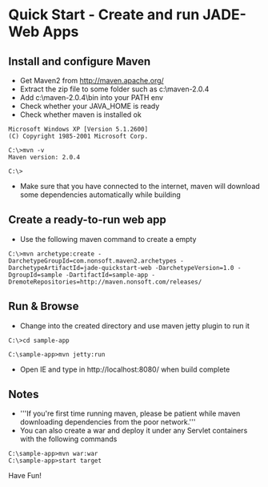 # Quick Start - Create and run JADE-Web Apps #

## Install and configure Maven ##
  * Get Maven2 from http://maven.apache.org/
  * Extract the zip file to some folder such as c:\maven-2.0.4
  * Add c:\maven-2.0.4\bin into your PATH env
  * Check whether your JAVA\_HOME is ready
  * Check whether maven is installed ok
```
Microsoft Windows XP [Version 5.1.2600]
(C) Copyright 1985-2001 Microsoft Corp.

C:\>mvn -v
Maven version: 2.0.4

C:\>
```
  * Make sure that you have connected to the internet, maven will download some dependencies automatically while building

## Create a ready-to-run web app ##
  * Use the following maven command to create a empty
```
C:\>mvn archetype:create -DarchetypeGroupId=com.nonsoft.maven2.archetypes -DarchetypeArtifactId=jade-quickstart-web -DarchetypeVersion=1.0 -DgroupId=sample -DartifactId=sample-app -DremoteRepositories=http://maven.nonsoft.com/releases/

```

## Run & Browse ##
  * Change into the created directory and use maven jetty plugin to run it
```
C:\>cd sample-app

C:\sample-app>mvn jetty:run
```
  * Open IE and type in http://localhost:8080/ when build complete

## Notes ##
  * '''If you're first time running maven, please be patient while maven downloading dependencies from the poor network.'''
  * You can also create a war and deploy it under any Servlet containers with the following commands
```
C:\sample-app>mvn war:war
C:\sample-app>start target
```

Have Fun!